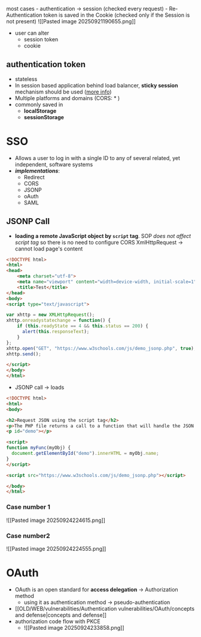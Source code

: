 most cases 
     - authentication -> session (checked every request)
     - Re-Authentication token is saved in the Cookie (checked only if the Session is not present)
       ![[Pasted image 20250921190655.png]]
- user can alter 
	- session token
	- cookie 
## authentication token 
- stateless
- In session based application behind load balancer, **sticky session** mechanism should be used ([more info](https://medium.com/@mrcyna/what-are-the-sticky-sessions-222c378d2ce1))
- Multiple platforms and domains (CORS: * )
- commonly saved in
	- **localStorage**
	- **sessionStorage**

# SSO 
- Allows a user to log in with a single ID to any of several related, yet independent, software systems
 - ***implementations***:
	  - Redirect 
	  - CORS
	  - JSONP
	  - oAuth
	  - SAML

## JSONP Call

- **loading a remote JavaScript object by `script` tag**. SOP *does not affect script tag* so there is no need to configure CORS
XmlHttpRequest -> cannot load page's content

```html
<!DOCTYPE html>
<html>
<head>
	<meta charset="utf-8">
	<meta name="viewport" content="width=device-width, initial-scale=1">
	<title>Test</title>
</head>
<body>
<script type="text/javascript">

var xhttp = new XMLHttpRequest();
xhttp.onreadystatechange = function() {
	if (this.readyState == 4 && this.status == 200) {
	  alert(this.responseText);
	}
};
xhttp.open("GET", "https://www.w3schools.com/js/demo_jsonp.php", true);
xhttp.send();

</script>
</body>
</html>
```
- JSONP call -> loads  
```html
<!DOCTYPE html>
<html>
<body>

<h2>Request JSON using the script tag</h2>
<p>The PHP file returns a call to a function that will handle the JSON data.</p>
<p id="demo"></p>

<script>
function myFunc(myObj) {
  document.getElementById("demo").innerHTML = myObj.name;
}
</script>

<script src="https://www.w3schools.com/js/demo_jsonp.php"></script>

</body>
</html>
```

### Case number 1
![[Pasted image 20250924224615.png]]
### Case number2
![[Pasted image 20250924224555.png]]
# OAuth

- OAuth is an open standard for **access delegation** -> Authorization method 
	- using it as authentication method -> pseudo-authentication
-  [[OLD/WEB/vulnerabilities/Authentication vulnerabilities/OAuth/concepts and defense|concepts and defense]]
- authorization code flow with PKCE
	- ![[Pasted image 20250924233858.png]]